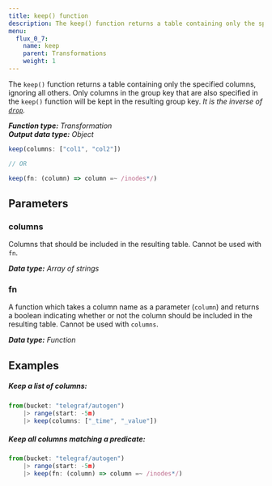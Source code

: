 ```yaml
---
title: keep() function
description: The keep() function returns a table containing only the specified columns.
menu:
  flux_0_7:
    name: keep
    parent: Transformations
    weight: 1
---
```


The `keep()` function returns a table containing only the specified columns, ignoring all others.
Only columns in the group key that are also specified in the `keep()` function will be kept in the resulting group key.
_It is the inverse of [`drop`](../drop)._

_**Function type:** Transformation_  
_**Output data type:** Object_

```js
keep(columns: ["col1", "col2"])

// OR

keep(fn: (column) => column =~ /inodes*/)
```

## Parameters

### columns
Columns that should be included in the resulting table.
Cannot be used with `fn`.

_**Data type:** Array of strings_

### fn
A function which takes a column name as a parameter (`column`) and returns a boolean indicating
whether or not the column should be included in the resulting table.
Cannot be used with `columns`.

_**Data type:** Function_

## Examples

##### Keep a list of columns:
```js
from(bucket: "telegraf/autogen")
    |> range(start: -5m)
    |> keep(columns: ["_time", "_value"])
```

##### Keep all columns matching a predicate:
```js
from(bucket: "telegraf/autogen")
    |> range(start: -5m)
    |> keep(fn: (column) => column =~ /inodes*/)
```
